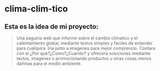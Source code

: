 # clima-clim-tico

## Esta es la idea de mi proyecto:
> Una paguina web que informe sobre el cambio climatico y el calentamiento global, mediante textos simples y faciles de entender para cualquira. Iria junto a imagenes para mejor comprencio.
> Contara con el ¿Por que?¿Como?¿Cuando? y ofrecera soluciones mediante textos, imagenes o promocionando productos u otras cosas menos dañinas para el medio ambiente.
